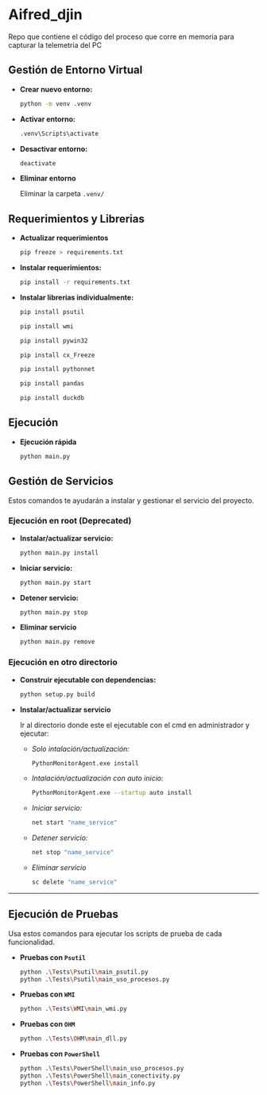 # Aifred_djin

Repo que contiene el código del proceso que corre en memoria para capturar la telemetria del PC

## Gestión de Entorno Virtual

- **Crear nuevo entorno:**

  ```bash
  python -m venv .venv
  ```

- **Activar entorno:**

  ```bash
  .venv\Scripts\activate
  ```

- **Desactivar entorno:**

  ```bash
  deactivate
  ```

- **Eliminar entorno**

  Eliminar la carpeta `.venv/`

## Requerimientos y Librerias

- **Actualizar requerimientos**

  ```bash
  pip freeze > requirements.txt
  ```

- **Instalar requerimientos:**

  ```bash
  pip install -r requirements.txt
  ```

- **Instalar librerias individualmente:**

  ```bash
  pip install psutil
  ```

  ```bash
  pip install wmi
  ```

  ```bash
  pip install pywin32
  ```

  ```bash
  pip install cx_Freeze
  ```

  ```bash
  pip install pythonnet
  ```

  ```bash
  pip install pandas
  ```

  ```bash
  pip install duckdb
  ```

## Ejecución

- **Ejecución rápida**

  ```bash
  python main.py
  ```

## Gestión de Servicios

Estos comandos te ayudarán a instalar y gestionar el servicio del proyecto.

### Ejecución en root (Deprecated)

- **Instalar/actualizar servicio:**
  ```bash
  python main.py install
  ```
- **Iniciar servicio:**
  ```bash
  python main.py start
  ```
- **Detener servicio:**
  ```bash
  python main.py stop
  ```
- **Eliminar servicio**
  ```bash
  python main.py remove
  ```

### Ejecución en otro directorio

- **Construir ejecutable con dependencias:**

  ```bash
  python setup.py build
  ```

- **Instalar/actualizar servicio**

  Ir al directorio donde este el ejecutable con el cmd en administrador y ejecutar:

  - _Solo intalación/actualización:_

    ```bash
    PythonMonitorAgent.exe install
    ```

  - _Intalación/actualización con auto inicio:_

    ```bash
    PythonMonitorAgent.exe --startup auto install
    ```

  - _Iniciar servicio:_

    ```bash
    net start "name_service"
    ```

  - _Detener servicio:_

    ```bash
    net stop "name_service"
    ```

  - _Eliminar servicio_

    ```bash
    sc delete "name_service"
    ```

---

## Ejecución de Pruebas

Usa estos comandos para ejecutar los scripts de prueba de cada funcionalidad.

- **Pruebas con `Psutil`**
  ```bash
  python .\Tests\Psutil\main_psutil.py
  python .\Tests\Psutil\main_uso_procesos.py
  ```
- **Pruebas con `WMI`**
  ```bash
  python .\Tests\WMI\main_wmi.py
  ```
- **Pruebas con `OHM`**
  ```bash
  python .\Tests\OHM\main_dll.py
  ```
- **Pruebas con `PowerShell`**
  ```bash
  python .\Tests\PowerShell\main_uso_procesos.py
  python .\Tests\PowerShell\main_conectivity.py
  python .\Tests\PowerShell\main_info.py
  ```
